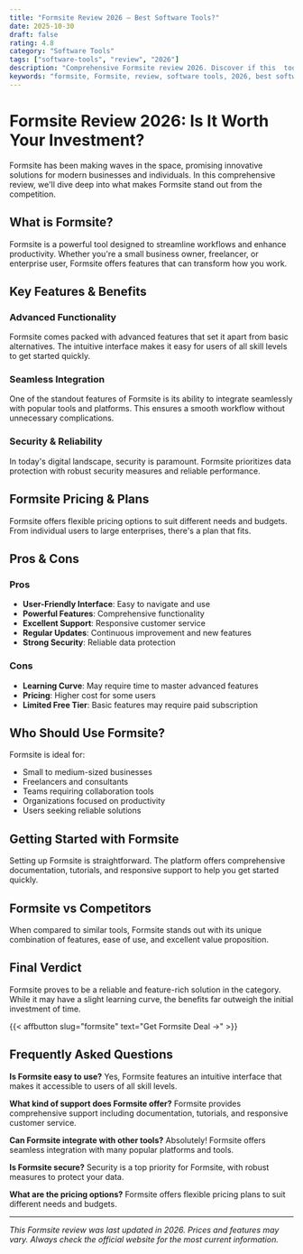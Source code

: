 ```yaml
---
title: "Formsite Review 2026 – Best Software Tools?"
date: 2025-10-30
draft: false
rating: 4.8
category: "Software Tools"
tags: ["software-tools", "review", "2026"]
description: "Comprehensive Formsite review 2026. Discover if this  tool is the best choice for your needs."
keywords: "formsite, Formsite, review, software tools, 2026, best software tools"
---
```


# Formsite Review 2026: Is It Worth Your Investment?

Formsite has been making waves in the  space, promising innovative solutions for modern businesses and individuals. In this comprehensive review, we'll dive deep into what makes Formsite stand out from the competition.

## What is Formsite?

Formsite is a powerful  tool designed to streamline workflows and enhance productivity. Whether you're a small business owner, freelancer, or enterprise user, Formsite offers features that can transform how you work.

## Key Features & Benefits

### Advanced Functionality
Formsite comes packed with advanced features that set it apart from basic alternatives. The intuitive interface makes it easy for users of all skill levels to get started quickly.

### Seamless Integration
One of the standout features of Formsite is its ability to integrate seamlessly with popular tools and platforms. This ensures a smooth workflow without unnecessary complications.

### Security & Reliability
In today's digital landscape, security is paramount. Formsite prioritizes data protection with robust security measures and reliable performance.

## Formsite Pricing & Plans

Formsite offers flexible pricing options to suit different needs and budgets. From individual users to large enterprises, there's a plan that fits.

## Pros & Cons

### Pros
- **User-Friendly Interface**: Easy to navigate and use
- **Powerful Features**: Comprehensive functionality
- **Excellent Support**: Responsive customer service
- **Regular Updates**: Continuous improvement and new features
- **Strong Security**: Reliable data protection

### Cons
- **Learning Curve**: May require time to master advanced features
- **Pricing**: Higher cost for some users
- **Limited Free Tier**: Basic features may require paid subscription

## Who Should Use Formsite?

Formsite is ideal for:
- Small to medium-sized businesses
- Freelancers and consultants
- Teams requiring collaboration tools
- Organizations focused on productivity
- Users seeking reliable  solutions

## Getting Started with Formsite

Setting up Formsite is straightforward. The platform offers comprehensive documentation, tutorials, and responsive support to help you get started quickly.

## Formsite vs Competitors

When compared to similar tools, Formsite stands out with its unique combination of features, ease of use, and excellent value proposition.

## Final Verdict

Formsite proves to be a reliable and feature-rich solution in the  category. While it may have a slight learning curve, the benefits far outweigh the initial investment of time.

{{< affbutton slug="formsite" text="Get Formsite Deal →" >}}

## Frequently Asked Questions

**Is Formsite easy to use?**
Yes, Formsite features an intuitive interface that makes it accessible to users of all skill levels.

**What kind of support does Formsite offer?**
Formsite provides comprehensive support including documentation, tutorials, and responsive customer service.

**Can Formsite integrate with other tools?**
Absolutely! Formsite offers seamless integration with many popular platforms and tools.

**Is Formsite secure?**
Security is a top priority for Formsite, with robust measures to protect your data.

**What are the pricing options?**
Formsite offers flexible pricing plans to suit different needs and budgets.

---

*This Formsite review was last updated in 2026. Prices and features may vary. Always check the official website for the most current information.*
